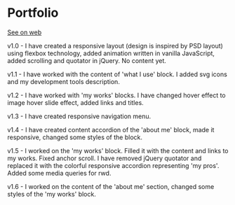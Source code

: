 # Portfolio

<a href="http://oksana-melnyk.vxm.pl/">See on web</a>

v1.0 - I have created a responsive layout (design is inspired by PSD layout) using flexbox technology, added animation written in vanilla JavaScript, added scrolling and quotator in jQuery. No content yet.

v1.1 - I have worked with the content of 'what I use' block. I added svg icons and my development tools description.

v1.2 - I have worked with 'my works' blocks. I have changed hover effect to image hover slide effect, added links and titles.

v1.3 - I have created responsive navigation menu.

v1.4 - I have created content accordion of the 'about me' block, made it responsive, changed some styles of the block.

v1.5 - I worked on the 'my works' block. Filled it with the content and links to my works. Fixed anchor scroll. I have removed jQuery quotator and replaced it with the colorful responsive accordion representing 'my pros'. Added some media queries for rwd.

v1.6 - I worked on the content of the 'about me' section, changed some styles of the 'my works' block.
